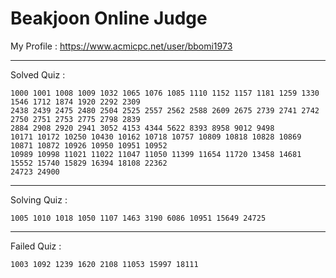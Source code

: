 # Beakjoon Online Judge

My Profile : https://www.acmicpc.net/user/bbomi1973

---

Solved Quiz : 
```
1000 1001 1008 1009 1032 1065 1076 1085 1110 1152 1157 1181 1259 1330 1546 1712 1874 1920 2292 2309
2438 2439 2475 2480 2504 2525 2557 2562 2588 2609 2675 2739 2741 2742 2750 2751 2753 2775 2798 2839
2884 2908 2920 2941 3052 4153 4344 5622 8393 8958 9012 9498 
10171 10172 10250 10430 10162 10718 10757 10809 10818 10828 10869 10871 10872 10926 10950 10951 10952
10989 10998 11021 11022 11047 11050 11399 11654 11720 13458 14681 15552 15740 15829 16394 18108 22362 
24723 24900
```

---

Solving Quiz :
```
1005 1010 1018 1050 1107 1463 3190 6086 10951 15649 24725
```

---

Failed Quiz :
```
1003 1092 1239 1620 2108 11053 15997 18111
```
